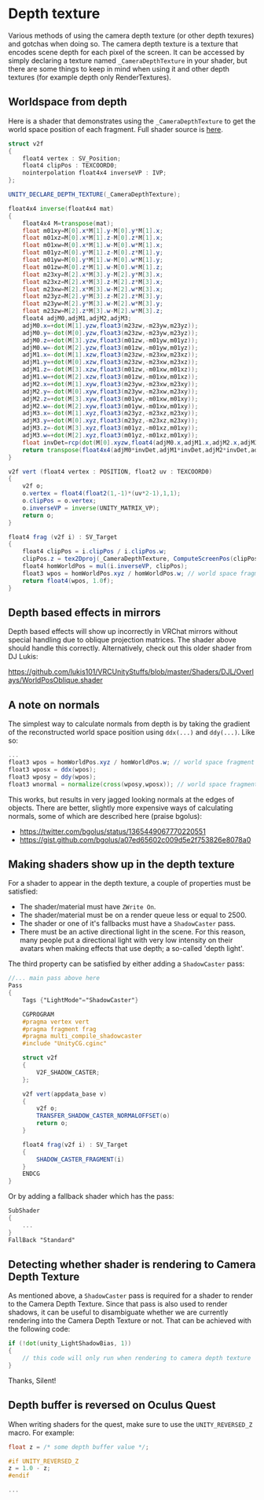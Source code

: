 # Depth texture
Various methods of using the camera depth texture (or other depth texures) and gotchas when doing so. The camera depth texture is a texture that encodes scene depth for each pixel of the screen. It can be accessed by simply declaring a texture named `_CameraDepthTexture` in your shader, but there are some things to keep in mind when using it and other depth textures (for example depth only RenderTextures).

## Worldspace from depth
Here is a shader that demonstrates using the `_CameraDepthTexture` to get the world space position of each fragment. Full shader source is [here](https://gist.github.com/pema99/b13a76508bba3e8b70caaaea920ec1c3).
```glsl
struct v2f
{
    float4 vertex : SV_Position;
    float4 clipPos : TEXCOORD0;
    nointerpolation float4x4 inverseVP : IVP;
};

UNITY_DECLARE_DEPTH_TEXTURE(_CameraDepthTexture);

float4x4 inverse(float4x4 mat)
{
    float4x4 M=transpose(mat);
    float m01xy=M[0].x*M[1].y-M[0].y*M[1].x;
    float m01xz=M[0].x*M[1].z-M[0].z*M[1].x;
    float m01xw=M[0].x*M[1].w-M[0].w*M[1].x;
    float m01yz=M[0].y*M[1].z-M[0].z*M[1].y;
    float m01yw=M[0].y*M[1].w-M[0].w*M[1].y;
    float m01zw=M[0].z*M[1].w-M[0].w*M[1].z;
    float m23xy=M[2].x*M[3].y-M[2].y*M[3].x;
    float m23xz=M[2].x*M[3].z-M[2].z*M[3].x;
    float m23xw=M[2].x*M[3].w-M[2].w*M[3].x;
    float m23yz=M[2].y*M[3].z-M[2].z*M[3].y;
    float m23yw=M[2].y*M[3].w-M[2].w*M[3].y;
    float m23zw=M[2].z*M[3].w-M[2].w*M[3].z;
    float4 adjM0,adjM1,adjM2,adjM3;
    adjM0.x=+dot(M[1].yzw,float3(m23zw,-m23yw,m23yz));
    adjM0.y=-dot(M[0].yzw,float3(m23zw,-m23yw,m23yz));
    adjM0.z=+dot(M[3].yzw,float3(m01zw,-m01yw,m01yz));
    adjM0.w=-dot(M[2].yzw,float3(m01zw,-m01yw,m01yz));
    adjM1.x=-dot(M[1].xzw,float3(m23zw,-m23xw,m23xz));
    adjM1.y=+dot(M[0].xzw,float3(m23zw,-m23xw,m23xz));
    adjM1.z=-dot(M[3].xzw,float3(m01zw,-m01xw,m01xz));
    adjM1.w=+dot(M[2].xzw,float3(m01zw,-m01xw,m01xz));
    adjM2.x=+dot(M[1].xyw,float3(m23yw,-m23xw,m23xy));
    adjM2.y=-dot(M[0].xyw,float3(m23yw,-m23xw,m23xy));
    adjM2.z=+dot(M[3].xyw,float3(m01yw,-m01xw,m01xy));
    adjM2.w=-dot(M[2].xyw,float3(m01yw,-m01xw,m01xy));
    adjM3.x=-dot(M[1].xyz,float3(m23yz,-m23xz,m23xy));
    adjM3.y=+dot(M[0].xyz,float3(m23yz,-m23xz,m23xy));
    adjM3.z=-dot(M[3].xyz,float3(m01yz,-m01xz,m01xy));
    adjM3.w=+dot(M[2].xyz,float3(m01yz,-m01xz,m01xy));
    float invDet=rcp(dot(M[0].xyzw,float4(adjM0.x,adjM1.x,adjM2.x,adjM3.x)));
    return transpose(float4x4(adjM0*invDet,adjM1*invDet,adjM2*invDet,adjM3*invDet));
}

v2f vert (float4 vertex : POSITION, float2 uv : TEXCOORD0)
{
    v2f o;
    o.vertex = float4(float2(1,-1)*(uv*2-1),1,1);
    o.clipPos = o.vertex;
    o.inverseVP = inverse(UNITY_MATRIX_VP);
    return o;
}

float4 frag (v2f i) : SV_Target
{
    float4 clipPos = i.clipPos / i.clipPos.w;
    clipPos.z = tex2Dproj(_CameraDepthTexture, ComputeScreenPos(clipPos));
    float4 homWorldPos = mul(i.inverseVP, clipPos);
    float3 wpos = homWorldPos.xyz / homWorldPos.w; // world space fragment position
    return float4(wpos, 1.0f);
}
```

## Depth based effects in mirrors
Depth based effects will show up incorrectly in VRChat mirrors without special handling due to oblique projection matrices. The shader above should handle this correctly. Alternatively, check out this older shader from DJ Lukis:

https://github.com/lukis101/VRCUnityStuffs/blob/master/Shaders/DJL/Overlays/WorldPosOblique.shader

## A note on normals
The simplest way to calculate normals from depth is by taking the gradient of the reconstructed world space position using `ddx(...)` and `ddy(...)`. Like so:
```glsl
...
float3 wpos = homWorldPos.xyz / homWorldPos.w; // world space fragment position
float3 wposx = ddx(wpos);
float3 wposy = ddy(wpos);
float3 wnormal = normalize(cross(wposy,wposx)); // world space fragment normal
```

This works, but results in very jagged looking normals at the edges of objects. There are better, slightly more expensive ways of calculating normals, some of which are described here (praise bgolus):
- https://twitter.com/bgolus/status/1365449067770220551
- https://gist.github.com/bgolus/a07ed65602c009d5e2f753826e8078a0

## Making shaders show up in the depth texture
For a shader to appear in the depth texture, a couple of properties must be satisfied:
- The shader/material must have `ZWrite On`.
- The shader/material must be on a render queue less or equal to 2500.
- The shader or one of it's fallbacks must have a `ShadowCaster` pass.
- There must be an active directional light in the scene. For this reason, many people put a directional light with very low intensity on their avatars when making effects that use depth; a so-called 'depth light'.

The third property can be satisfied by either adding a `ShadowCaster` pass:
```glsl
//... main pass above here
Pass
{
    Tags {"LightMode"="ShadowCaster"}

    CGPROGRAM
    #pragma vertex vert
    #pragma fragment frag
    #pragma multi_compile_shadowcaster
    #include "UnityCG.cginc"

    struct v2f
    { 
        V2F_SHADOW_CASTER;
    };

    v2f vert(appdata_base v)
    {
        v2f o;
        TRANSFER_SHADOW_CASTER_NORMALOFFSET(o)
        return o;
    }

    float4 frag(v2f i) : SV_Target
    {
        SHADOW_CASTER_FRAGMENT(i)
    }
    ENDCG
}
```

Or by adding a fallback shader which has the pass:
```glsl
SubShader
{
    ...
}
FallBack "Standard"
```

## Detecting whether shader is rendering to Camera Depth Texture
As mentioned above, a `ShadowCaster` pass is required for a shader to render to the Camera Depth Texture. Since that pass is also used to render shadows, it can be useful to disambiguate whether we are currently rendering into the Camera Depth Texture or not. That can be achieved with the following code:
```glsl
if (!dot(unity_LightShadowBias, 1))
{
    // this code will only run when rendering to camera depth texture
}
```
Thanks, Silent!

## Depth buffer is reversed on Oculus Quest
When writing shaders for the quest, make sure to use the `UNITY_REVERSED_Z` macro.
For example:
```glsl
float z = /* some depth buffer value */;

#if UNITY_REVERSED_Z
z = 1.0 - z;
#endif

...
```
